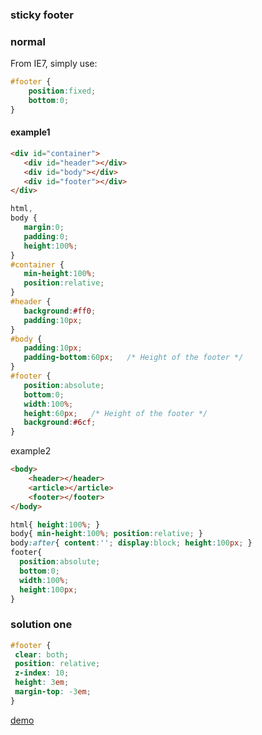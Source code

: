 ### sticky footer

### normal

From IE7, simply use:

```css
#footer {
    position:fixed;
    bottom:0;
}
```

#### example1

```html
<div id="container">
   <div id="header"></div>
   <div id="body"></div>
   <div id="footer"></div>
</div>
```

```css
html,
body {
   margin:0;
   padding:0;
   height:100%;
}
#container {
   min-height:100%;
   position:relative;
}
#header {
   background:#ff0;
   padding:10px;
}
#body {
   padding:10px;
   padding-bottom:60px;   /* Height of the footer */
}
#footer {
   position:absolute;
   bottom:0;
   width:100%;
   height:60px;   /* Height of the footer */
   background:#6cf;
}
```

example2

```html
<body>
    <header></header>
    <article></article>
    <footer></footer>
</body>
```

```css
html{ height:100%; }
body{ min-height:100%; position:relative; }
body:after{ content:''; display:block; height:100px; }
footer{ 
  position:absolute; 
  bottom:0; 
  width:100%; 
  height:100px; 
}
```

### solution one

```css
#footer {
 clear: both;
 position: relative;
 z-index: 10;
 height: 3em;
 margin-top: -3em;
}

```
[demo](sticky_footer_demo.markdown)
